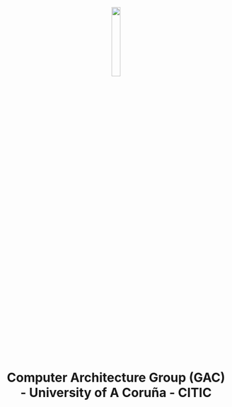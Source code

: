 <p align="center"><a href="https://iosf.in/" target="_blank"><img src="https://gac.udc.es/~juan/images/logogac.png" width="20%"></a></p>

<h1 align="center">Computer Architecture Group (GAC) - University of A Coruña - CITIC</h1>
